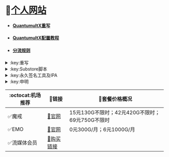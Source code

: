 # 🔔[个人网站](https://whatshub.top)

* #### [QuantumultX重写](https://whatshub.top/quantumultx)
* #### [QuantumultX配置教程](https://whatshub.top/qxmanual)
* #### [分流规则](https://whatshub.top/rule)
</details>

<details>
   <summary>:key:重写</summary>    


|:octocat:重写|:link:链接|
|--|--|
|:white_check_mark:重写合集|[:link:链接地址](https://whatshub.top/rewrite/4in1.conf)|
|:white_check_mark:去广告|[:link:链接地址](https://whatshub.top/rewrite/startingad.conf)|
|:white_check_mark:去广告mix|[:link:链接地址](https://whatshub.top/rewrite/adultra.conf)|
|:white_check_mark:去广告mix+|[:link:链接地址](https://whatshub.top/rewrite/adultraplus.conf)|
|:white_check_mark:百度云加速|[:link:链接地址](https://whatshub.top/rewrite/BaiduCloud.conf)|
|:white_check_mark:扫描全能王|[:link:链接地址](https://whatshub.top/rewrite/CamScanner.conf)|
|:white_check_mark:Emby|[:link:链接地址](https://whatshub.top/rewrite/Emby.conf)|
|:white_check_mark:酷我会员|[:link:链接地址](https://whatshub.top/rewrite/KuwoVip.conf)|
|:white_check_mark:酷我数字专辑解锁|[:link:链接地址](https://whatshub.top/rewrite/kuwo-unlock.conf)|
|:white_check_mark:历史价格|[:link:链接地址](https://whatshub.top/rewrite/Price.conf)|
|:white_check_mark:WPS会员解锁|[:link:链接地址](https://whatshub.top/rewrite/WPS.conf)|
|:white_check_mark:Nicegram会员解锁|[:link:链接地址](https://whatshub.top/rewrite/nicegram.conf)|
|:white_check_mark:财新文章解锁|[:link:链接地址](https://whatshub.top/rewrite/caixin.conf)|
|:white_check_mark:spotify会员解锁|[:link:链接地址](https://whatshub.top/rewrite/SpotifyPremium.conf)|
|:white_check_mark:SoundCloud Go+|[:link:链接地址](https://whatshub.top/rewrite/soundcloud.conf)|
|:white_check_mark:代理链路检测|[:link:链接地址](https://whatshub.top/rewrite/NodeLinkCheck.conf)|
|:white_check_mark:波点音乐|[:link:链接地址](https://whatshub.top/rewrite/Bodian.conf)|
|:white_check_mark:禁用iOS更新|[:link:链接地址](https://whatshub.top/rewrite/DisableUpdate.conf)|
|:white_check_mark:奈飞评分|[:link:链接地址](https://whatshub.top/rewrite/Ratings.conf)|
|:white_check_mark:番茄小说|[:link:链接地址](https://whatshub.top/rewrite/fanqienovel.conf)|
|:white_check_mark:流利说解锁|[:link:链接地址](https://whatshub.top/rewrite/lls.conf)|
|:white_check_mark:JibJab|[:link:链接地址](https://whatshub.top/rewrite/jibjab.conf)|
|:white_check_mark:Mix Camera|[:link:链接地址](https://whatshub.top/rewrite/mix.conf)|
|:white_check_mark:Picsart|[:link:链接地址](https://whatshub.top/rewrite/picsart.conf)|
|:white_check_mark:Polarr|[:link:链接地址](https://whatshub.top/rewrite/polarr.conf)|
|:white_check_mark:皮皮虾|[:link:链接地址](https://whatshub.top/rewrite/ppx.conf)|
|:white_check_mark:VSCO|[:link:链接地址](https://whatshub.top/rewrite/vsco.conf)|
|:white_check_mark:小影|[:link:链接地址](https://whatshub.top/rewrite/xiaoying.conf)|
|:white_check_mark:香蕉视频|[:link:链接地址](https://whatshub.top/rewrite/xjsp.conf)|
|:white_check_mark:ColorWidgets小组件|[:link:链接地址](https://whatshub.top/rewrite/colorwidgets.conf)|
|:white_check_mark:Alarmy闹钟解锁|[:link:链接地址](https://whatshub.top/rewrite/alarmy.conf)|
|:white_check_mark:彩云天气提醒|[:link:链接地址](https://whatshub.top/rewrite/caiyun.conf)|
|:white_check_mark:Aloha浏览器|[:link:链接地址](https://whatshub.top/rewrite/aloha.conf)|
|:white_check_mark:BedtimeFan助眠风扇|[:link:链接地址](https://whatshub.top/rewrite/BedtimeFan.conf)|
|:white_check_mark:Bazaart解锁|[:link:链接地址](https://whatshub.top/rewrite/bazaart.conf)|
|:white_check_mark:DailyYoga解锁|[:link:链接地址](https://whatshub.top/rewrite/daily-yoga.conf)|
|:white_check_mark:Darkroom解锁|[:link:链接地址](https://whatshub.top/rewrite/darkroom.conf)|
|:white_check_mark:Fabulous解锁|[:link:链接地址](https://whatshub.top/rewrite/fabulous.conf)|
|:white_check_mark:Invideo解锁|[:link:链接地址](https://whatshub.top/rewrite/invideo.conf)|
|:white_check_mark:忆飞Gif解锁|[:link:链接地址](https://whatshub.top/rewrite/giftr.conf)|
|:white_check_mark:句读解锁|[:link:链接地址](https://whatshub.top/rewrite/judou.conf)|
|:white_check_mark:Kika会员解锁|[:link:链接地址](https://whatshub.top/rewrite/kika.conf)|
|:white_check_mark:Mojo会员解锁|[:link:链接地址](https://whatshub.top/rewrite/mojo.conf)|
|:white_check_mark:Musixmatch解锁|[:link:链接地址](https://whatshub.top/rewrite/musixmatch.conf)|
|:white_check_mark:MyFitnessPal解锁|[:link:链接地址](https://whatshub.top/rewrite/myfitnesspal.conf)|
|:white_check_mark:Now冥想解锁|[:link:链接地址](https://whatshub.top/rewrite/now.conf)|
|:white_check_mark:奶由壁纸解锁|[:link:链接地址](https://whatshub.top/rewrite/nybz.conf)|
|:white_check_mark:Piccollage解锁|[:link:链接地址](https://whatshub.top/rewrite/piccollage.conf)|
|:white_check_mark:Pixelcut解锁|[:link:链接地址](https://whatshub.top/rewrite/pixelcut.conf)|
|:white_check_mark:时光手账解锁|[:link:链接地址](https://whatshub.top/rewrite/sgsz.conf)|
|:white_check_mark:ShadowLink解锁会员节点|[:link:链接地址](https://whatshub.top/rewrite/shadowlinkvpn.conf)|
|:white_check_mark:Smallpdf解锁|[:link:链接地址](https://whatshub.top/rewrite/smallpdf.conf)|
|:white_check_mark:Tangerine解锁|[:link:链接地址](https://whatshub.top/rewrite/tangerine.conf)|
|:white_check_mark:Ten Percent解锁|[:link:链接地址](https://whatshub.top/rewrite/tenpercent.conf)|
|:white_check_mark:迅雷会员解锁|[:link:链接地址](https://whatshub.top/rewrite/thunder.conf)|
|:white_check_mark:Workout For Women解锁|[:link:链接地址](https://whatshub.top/rewrite/wfw.conf)|
|:white_check_mark:Widgetsmith解锁|[:link:链接地址](https://whatshub.top/rewrite/widgetsmith.conf)|
|:white_check_mark:万能变声器解锁|[:link:链接地址](https://whatshub.top/rewrite/wnbsq.conf)|
|:white_check_mark:指尖时光解锁会员|[:link:链接地址](https://whatshub.top/rewrite/zjsg.conf)|
|:white_check_mark:傲软抠图会员|[:link:链接地址](https://whatshub.top/rewrite/apowersoft.conf)|
|:white_check_mark:Appraven Pro|[:link:链接地址](https://whatshub.top/rewrite/appraven.conf)|
|:white_check_mark:布丁锁屏|[:link:链接地址](https://whatshub.top/rewrite/bdsp.conf)|
|:white_check_mark:Bilibili 1080P|[:link:链接地址](https://whatshub.top/rewrite/bili.conf)|
|:white_check_mark:BOOM会员解锁|[:link:链接地址](https://whatshub.top/rewrite/boom.conf)|
|:white_check_mark:克拉壁纸|[:link:链接地址](https://whatshub.top/rewrite/clarity.conf)|
|:white_check_mark:彩云天气SVIP|[:link:链接地址](https://whatshub.top/rewrite/colorweather.conf)|
|:white_check_mark:Ellabook VIP|[:link:链接地址](https://whatshub.top/rewrite/ellabook.conf)|
|:white_check_mark:Fimo Pro|[:link:链接地址](https://whatshub.top/rewrite/fimo.conf)|
|:white_check_mark:i Love PDF解锁|[:link:链接地址](https://whatshub.top/rewrite/ilovepdf.conf)|
|:white_check_mark:美图秀秀VIP|[:link:链接地址](https://whatshub.top/rewrite/meituxx.conf)|
|:white_check_mark:起伏会员解锁|[:link:链接地址](https://whatshub.top/rewrite/qifu.conf)|
|:white_check_mark:Symbolab Pro|[:link:链接地址](https://whatshub.top/rewrite/symbolab.conf)|
|:white_check_mark:Pixiv Show|[:link:链接地址](https://raw.githubusercontent.com/I-am-R-E/Functional-Store-Hub/Master/PixivShow/Loon.conf)|
|:white_check_mark:B612咔叽|[:link:链接地址](https://whatshub.top/rewrite/b612.conf)|
|:white_check_mark:儿歌点点会员|[:link:链接地址](https://whatshub.top/rewrite/egdd.conf)|
|:white_check_mark:hyperweb会员解锁|[:link:链接地址](https://whatshub.top/rewrite/hyperweb.conf)|
|:white_check_mark:Molycam会员|[:link:链接地址](https://whatshub.top/rewrite/molycam.conf)|
|:white_check_mark:Photomath会员|[:link:链接地址](https://whatshub.top/rewrite/photomath.conf)|
|:white_check_mark:西窗烛解锁|[:link:链接地址](https://whatshub.top/rewrite/xcz.conf)|
|:white_check_mark:Accuweather解锁|[:link:链接地址](https://whatshub.top/rewrite/accu.conf)|
|:white_check_mark:Meistertask解锁|[:link:链接地址](https://whatshub.top/rewrite/meistertask.conf)|
|:white_check_mark:一言解锁|[:link:链接地址](https://whatshub.top/rewrite/yiyan.conf)|
|:white_check_mark:Fantastical解锁|[:link:链接地址](https://whatshub.top/rewrite/fantastical.conf)|
|:white_check_mark:云听解锁|[:link:链接地址](https://whatshub.top/rewrite/yunting.conf)|
|:white_check_mark:豌豆清单解锁|[:link:链接地址](https://whatshub.top/rewrite/wdqd.conf)|
|:white_check_mark:EMMO解锁|[:link:链接地址](https://whatshub.top/rewrite/emmo.conf)|
|:white_check_mark:小习惯解锁|[:link:链接地址](https://whatshub.top/rewrite/xxg.conf)|
|:white_check_mark:读书笔记解锁|[:link:链接地址](https://whatshub.top/rewrite/dsbj.conf)|
|:white_check_mark:斑马海报解锁|[:link:链接地址](https://whatshub.top/rewrite/zebra.conf)|
|:white_check_mark:My Plate解锁|[:link:链接地址](https://whatshub.top/rewrite/myplate.conf)|
|❌I AM解锁|[:link:链接地址](https://whatshub.top/rewrite/iam.conf)|
|:white_check_mark:iMuseum解锁|[:link:链接地址](https://whatshub.top/rewrite/imuseum.conf)|
|:white_check_mark:Audiomack解锁|[:link:链接地址](https://whatshub.top/rewrite/audiomack.conf)|
|:white_check_mark:Grammarly解锁|[:link:链接地址](https://whatshub.top/rewrite/grammarly.conf)|
|:white_check_mark:TOKCAM解锁|[:link:链接地址](https://whatshub.top/rewrite/tokcam.conf)|
|:white_check_mark:图图记账解锁|[:link:链接地址](https://whatshub.top/rewrite/tutu.conf)|
|:white_check_mark:WallCraft解锁|[:link:链接地址](https://whatshub.top/rewrite/wallcraft.conf)|
|:white_check_mark:新语听书解锁|[:link:链接地址](https://whatshub.top/rewrite/xyts.conf)|
|:white_check_mark:一甜相机解锁|[:link:链接地址](https://whatshub.top/rewrite/yitian.conf)|
|:white_check_mark:Grow解锁|[:link:链接地址](https://whatshub.top/rewrite/grow.conf)|
|:white_check_mark:Xmind思维导图|[:link:链接地址](https://whatshub.top/rewrite/xmind.conf)|
|:white_check_mark:微信公众号去广告|[:link:链接地址](https://whatshub.top/rewrite/wechatad.conf)|
|:white_check_mark:微博去广告|[:link:链接地址](https://whatshub.top/rewrite/weiboad.conf)|
|:white_check_mark:哔哩哔哩去广告|[:link:链接地址](https://whatshub.top/rewrite/biliad.conf)|
|:white_check_mark:喜马拉雅去广告|[:link:链接地址](https://whatshub.top/rewrite/xmlyad.conf)|
|:white_check_mark:网易蜗牛阅读|[:link:链接地址](https://whatshub.top/rewrite/wnds.conf)|
|:white_check_mark:马卡龙玩图|[:link:链接地址](https://whatshub.top/rewrite/mklwt.conf)|
|:white_check_mark:第一弹解锁|[:link:链接地址](https://whatshub.top/rewrite/dyd.conf)|
|:white_check_mark:海豚记账本|[:link:链接地址](https://whatshub.top/rewrite/htjzb.conf)|
|:white_check_mark:PEAK解锁|[:link:链接地址](https://whatshub.top/rewrite/peak.conf)|
|:white_check_mark:Pillow解锁|[:link:链接地址](https://whatshub.top/rewrite/pillow.conf)|
|:white_check_mark:PocketLists解锁|[:link:链接地址](https://whatshub.top/rewrite/pocketlists.conf)|
|:white_check_mark:知音漫客解锁|[:link:链接地址](https://whatshub.top/rewrite/zymk.conf)|
|:white_check_mark:有道云笔记解锁|[:link:链接地址](https://whatshub.top/rewrite/ydybj.conf)|
|:white_check_mark:Vista看天下解锁|[:link:链接地址](https://whatshub.top/rewrite/vista.conf)|
|:white_check_mark:PhotosShop Express会员解锁|[:link:链接地址](https://whatshub.top/rewrite/photoshop.conf)|
|:white_check_mark:人人视频去广告|[:link:链接地址](https://whatshub.top/rewrite/rrsp.conf)|
|:white_check_mark:七猫小说解锁|[:link:链接地址](https://whatshub.top/rewrite/qmxs.conf)|
|:white_check_mark:漫画台小程序解锁|[:link:链接地址](https://whatshub.top/rewrite/mht.conf)|
|:white_check_mark:Notability解锁|[:link:链接地址](https://whatshub.top/rewrite/notability.conf)|
|:white_check_mark:爱美剧解锁|[:link:链接地址](https://whatshub.top/rewrite/amj.conf)|
|:white_check_mark:白描黄金会员|[:link:链接地址](https://whatshub.top/rewrite/baimiao.conf)|
|:white_check_mark:OldRoll相机解锁|[:link:链接地址](https://whatshub.top/rewrite/oldroll.conf)|
|:white_check_mark:少年得到解锁会员|[:link:链接地址](https://whatshub.top/rewrite/sndd.conf)|
|:white_check_mark:大蓝鲸|[:link:链接地址](https://whatshub.top/rewrite/dalanjing.conf)|
|:white_check_mark:螺畤大语文解锁会员|[:link:链接地址](https://whatshub.top/rewrite/lsdyw.conf)|
|:white_check_mark:语文趣配音解锁会员|[:link:链接地址](https://whatshub.top/rewrite/ywqpy.conf)|
|:white_check_mark:配音秀解锁会员|[:link:链接地址](https://whatshub.top/rewrite/pyx.conf)|
|:white_check_mark:纸条年度会员解锁|[:link:链接地址](https://whatshub.top/rewrite/zhitiao.conf)|
|:white_check_mark:石墨文档解锁|[:link:链接地址](https://whatshub.top/rewrite/smwd.conf)|
|:white_check_mark:美篇解锁vip|[:link:链接地址](https://whatshub.top/rewrite/meipian.conf)|
|:white_check_mark:Adobe LightRoom解锁|[:link:链接地址](https://whatshub.top/rewrite/lightroom.conf)|
|:white_check_mark:Calm解锁|[:link:链接地址](https://whatshub.top/rewrite/calm.conf)|
|:white_check_mark:NFC门禁卡公交卡|[:link:链接地址](https://whatshub.top/rewrite/nfc.conf)|
|:white_check_mark:搜图神器|[:link:链接地址](https://whatshub.top/rewrite/stsq.conf)|
|:white_check_mark:https抓包|[:link:链接地址](https://whatshub.top/rewrite/https.conf)|
|:white_check_mark:SSA丝社|[:link:链接地址](https://whatshub.top/rewrite/ssa.conf)|
|:white_check_mark:小小优趣|[:link:链接地址](https://whatshub.top/rewrite/xxyq.conf)|
|:white_check_mark:幻影相册|[:link:链接地址](https://whatshub.top/rewrite/hyxc.conf)|
|:white_check_mark:精塾国学|[:link:链接地址](https://whatshub.top/rewrite/jsgx.conf)|
|:white_check_mark:PrettyUp|[:link:链接地址](https://whatshub.top/rewrite/prettyup.conf)|
|:white_check_mark:Cubox|[:link:链接地址](https://whatshub.top/rewrite/cubox.conf)|
|:white_check_mark:pandora订阅管理|[:link:链接地址](https://whatshub.top/rewrite/pandora.conf)|
|:white_check_mark:微信阅读积分兑换|[:link:链接地址](https://whatshub.top/rewrite/wechatread.conf)|请查阅脚本内教程
|:white_check_mark:来音智能陪练|[:link:链接地址](https://whatshub.top/rewrite/ly.conf)|
|:white_check_mark:熊掌记|[:link:链接地址](https://whatshub.top/rewrite/xzj.conf)|
|❌Notboring解锁|[:link:链接地址](https://whatshub.top/rewrite/notboring.conf)|
|:white_check_mark:如期|[:link:链接地址](https://whatshub.top/rewrite/rq.conf)|
|:white_check_mark:CEO周课|[:link:链接地址](https://whatshub.top/rewrite/ceo.conf)|
|:white_check_mark:Fileball|[:link:链接地址](https://whatshub.top/rewrite/fileball.conf)|
|:white_check_mark:1blocker|[:link:链接地址](https://whatshub.top/rewrite/1blocker.conf)|
|:white_check_mark:AI换脸秀|[:link:链接地址](https://whatshub.top/rewrite/ai.conf)|
|:white_check_mark:proknockout|[:link:链接地址](https://whatshub.top/rewrite/proknockout.conf)|
|:white_check_mark:青柠海报|[:link:链接地址](https://whatshub.top/rewrite/qnhb.conf)|
|:white_check_mark:Faintv|[:link:链接地址](https://whatshub.top/rewrite/faintv.conf)|
|:white_check_mark:微信听书|[:link:链接地址](https://whatshub.top/rewrite/wxts.conf)|
|:white_check_mark:人民日报去广告|[:link:链接地址](https://whatshub.top/rewrite/rmrb.conf)|
|:white_check_mark:爱企查|[:link:链接地址](https://whatshub.top/rewrite/aqc.conf)|
|:white_check_mark:微信读书免费卡解锁|[:link:链接地址](https://whatshub.top/rewrite/wxds.conf)|
|:white_check_mark:chic|[:link:链接地址](https://whatshub.top/rewrite/chic.conf)|
|:white_check_mark:有道词典|[:link:链接地址](https://whatshub.top/rewrite/ydcd.conf)|
|:white_check_mark:一路听天下|[:link:链接地址](https://whatshub.top/rewrite/ylttx.conf)|
|:white_check_mark:网速测试大师|[:link:链接地址](https://whatshub.top/rewrite/wscsds.conf)|
|:white_check_mark:网速管家|[:link:链接地址](https://whatshub.top/rewrite/wsgj.conf)|
|:white_check_mark:EFEKT美易|[:link:链接地址](https://whatshub.top/rewrite/efekt.conf)|
|:white_check_mark:WPS稻壳会员|[:link:链接地址](https://whatshub.top/rewrite/doc.conf)|
|:white_check_mark:米克锁屏|[:link:链接地址](https://whatshub.top/rewrite/mksp.conf)|
|:white_check_mark:阿布睡前故事|[:link:链接地址](https://whatshub.top/rewrite/absqgs.conf)|
|:white_check_mark:collart|[:link:链接地址](https://whatshub.top/rewrite/collart.conf)|
|:white_check_mark:博商小麦|[:link:链接地址](https://whatshub.top/rewrite/bsxm.conf)|
|:white_check_mark:MEMRISE|[:link:链接地址](https://whatshub.top/rewrite/memrise.conf)|
|:white_check_mark:堆糖|[:link:链接地址](https://whatshub.top/rewrite/duitang.conf)|
|:white_check_mark:Flomo|[:link:链接地址](https://whatshub.top/rewrite/flomo.conf)|
|:white_check_mark:APTV|[:link:链接地址](https://whatshub.top/rewrite/aptv.conf)|
|:white_check_mark:香哈菜谱大全|[:link:链接地址](https://whatshub.top/rewrite/cp.conf)|
|:white_check_mark:长相思|[:link:链接地址](https://whatshub.top/rewrite/cxs.conf)|
|:white_check_mark:电子请柬制作|[:link:链接地址](https://whatshub.top/rewrite/dzqj.conf)|
|:white_check_mark:黄油相机|[:link:链接地址](https://whatshub.top/rewrite/hyxj.conf)|
|:white_check_mark:Lingokids|[:link:链接地址](https://whatshub.top/rewrite/lingokids.conf)|
|:white_check_mark:百度文库阅读解锁|[:link:链接地址](https://whatshub.top/rewrite/bdwk.conf)|
|:white_check_mark:Craft|[:link:链接地址](https://whatshub.top/rewrite/craft.conf)|
|:white_check_mark:Panda小组件|[:link:链接地址](https://whatshub.top/rewrite/panda.conf)|
|:white_check_mark:Keep|[:link:链接地址](https://whatshub.top/rewrite/keep.conf)|
|:white_check_mark:Documents|[:link:链接地址](https://whatshub.top/rewrite/documents.conf)|
|:white_check_mark:Planny|[:link:链接地址](https://whatshub.top/rewrite/plany.conf)|
|:white_check_mark:Ego Reader|[:link:链接地址](https://whatshub.top/rewrite/ego.conf)|
|:white_check_mark:极速扫描仪|[:link:链接地址](https://whatshub.top/rewrite/jssmy.conf)|
|:white_check_mark:指尖笔记|[:link:链接地址](https://whatshub.top/rewrite/zjbj.conf)|
|:white_check_mark:钱迹|[:link:链接地址](https://whatshub.top/rewrite/qj.conf)|
|:white_check_mark:Agenda|[:link:链接地址](https://whatshub.top/rewrite/agenda.conf)|
|:white_check_mark:多重搜索|[:link:链接地址](https://whatshub.top/rewrite/multisearch.conf)|
|:white_check_mark:即刻运动|[:link:链接地址](https://whatshub.top/rewrite/jkyd.conf)|
|:white_check_mark:Day One|[:link:链接地址](https://whatshub.top/rewrite/dayone.conf)|
|:white_check_mark:Usage|[:link:链接地址](https://whatshub.top/rewrite/usage.conf)|
|:white_check_mark:谜底时钟|[:link:链接地址](https://whatshub.top/rewrite/mdsz.conf)|
|:white_check_mark:MoneyThings|[:link:链接地址](https://whatshub.top/rewrite/moneythings.conf)|
|:white_check_mark:手机扫描仪|[:link:链接地址](https://whatshub.top/rewrite/sjsmy.conf)|
|:white_check_mark:Sorted|[:link:链接地址](https://whatshub.top/rewrite/sorted.conf)|
|:white_check_mark:尽简衣橱|[:link:链接地址](https://whatshub.top/rewrite/jjyc.conf)|
|:white_check_mark:看理想|[:link:链接地址](https://whatshub.top/rewrite/klx.conf)|
|:white_check_mark:目标地图|[:link:链接地址](https://whatshub.top/rewrite/mbdt.conf)|
|:white_check_mark:拼图酱|[:link:链接地址](https://whatshub.top/rewrite/ptj.conf)|
|:white_check_mark:向日葵阅读|[:link:链接地址](https://whatshub.top/rewrite/xrk.conf)|
|:white_check_mark:卡片日记|[:link:链接地址](https://whatshub.top/rewrite/kprj.conf)|
|:white_check_mark:莉景天气|[:link:链接地址](https://whatshub.top/rewrite/ljtq.conf)|
|:white_check_mark:Motivation|[:link:链接地址](https://whatshub.top/rewrite/motivation.conf)|
|:white_check_mark:PDF Viewer|[:link:链接地址](https://whatshub.top/rewrite/pdfviewer.conf)|
|:white_check_mark:Percento|[:link:链接地址](https://whatshub.top/rewrite/percento.conf)|
|:white_check_mark:Pixelance|[:link:链接地址](https://whatshub.top/rewrite/pixelance.conf)|
|:white_check_mark:Retake|[:link:链接地址](https://whatshub.top/rewrite/retake.conf)|
|:white_check_mark:色采|[:link:链接地址](https://whatshub.top/rewrite/sc.conf)|
|:white_check_mark:闪萌表情|[:link:链接地址](https://whatshub.top/rewrite/smbq.conf)|
|:white_check_mark:音频剪辑|[:link:链接地址](https://whatshub.top/rewrite/ypjj.conf)|
|:white_check_mark:Varlens|[:link:链接地址](https://whatshub.top/rewrite/varlens.conf)|
|:white_check_mark:一木记账|[:link:链接地址](https://whatshub.top/rewrite/ymjz.conf)|
|:white_check_mark:Drafts|[:link:链接地址](https://whatshub.top/rewrite/drafts.conf)|
|:white_check_mark:叮叮水印相机|[:link:链接地址](https://whatshub.top/rewrite/ddsyxj.conf)|
|:white_check_mark:Emote|[:link:链接地址](https://whatshub.top/rewrite/emote.conf)|
|:white_check_mark:灵敢足迹|[:link:链接地址](https://whatshub.top/rewrite/lgzj.conf)|
|:white_check_mark:7分钟HIIT运动|[:link:链接地址](https://whatshub.top/rewrite/seven.conf)|
|:white_check_mark:私密相册管家|[:link:链接地址](https://whatshub.top/rewrite/smxcgj.conf)|
|:white_check_mark:FitnessView|[:link:链接地址](https://whatshub.top/rewrite/fnv.conf)|
|:white_check_mark:TODO清单|[:link:链接地址](https://whatshub.top/rewrite/todo.conf)|
|:white_check_mark:淘票票评分|[:link:链接地址](https://whatshub.top/rewrite/tpp.conf)|
|:white_check_mark:天天豆|[:link:链接地址](https://whatshub.top/rewrite/ttd.conf)|
|:white_check_mark:咖映|[:link:链接地址](https://whatshub.top/rewrite/ky.conf)|
|:white_check_mark:VCUS|[:link:链接地址](https://whatshub.top/rewrite/vcus.conf)|
|:white_check_mark:傲软PDF编辑|[:link:链接地址](https://whatshub.top/rewrite/arpdfbj.conf)|
|:white_check_mark:傲软投屏|[:link:链接地址](https://whatshub.top/rewrite/artp.conf)|
|:white_check_mark:幻休|[:link:链接地址](https://whatshub.top/rewrite/hx.conf)|
|:white_check_mark:绘影字幕|[:link:链接地址](https://whatshub.top/rewrite/hyzm.conf)|
|:white_check_mark:汇中考|[:link:链接地址](https://whatshub.top/rewrite/hzk.conf)|
|:white_check_mark:iScreen|[:link:链接地址](https://whatshub.top/rewrite/iscreen.conf)|
|:white_check_mark:小组件盒子|[:link:链接地址](https://whatshub.top/rewrite/xzjhz.conf)|
|:white_check_mark:佐糖|[:link:链接地址](https://whatshub.top/rewrite/zt.conf)|
|:white_check_mark:飞鱼计划|[:link:链接地址](https://whatshub.top/rewrite/fyjh.conf)|
|:white_check_mark:过期啦|[:link:链接地址](https://whatshub.top/rewrite/gql.conf)|
|:white_check_mark:乃糖小组件|[:link:链接地址](https://whatshub.top/rewrite/nt.conf)|
|:white_check_mark:一书一课|[:link:链接地址](https://whatshub.top/rewrite/ysyk.conf)|
|:white_check_mark:充电助手|[:link:链接地址](https://whatshub.top/rewrite/cdzs.conf)|
|:white_check_mark:电视家|[:link:链接地址](https://whatshub.top/rewrite/dsj.conf)|
|:white_check_mark:Endel|[:link:链接地址](https://whatshub.top/rewrite/endel.conf)| 
|:white_check_mark:格至日记|[:link:链接地址](https://whatshub.top/rewrite/gzrj.conf)|  
|:white_check_mark:高德地图去广告|[:link:链接地址](https://whatshub.top/rewrite/gddt.conf)|  
|:white_check_mark:好事发生|[:link:链接地址](https://whatshub.top/rewrite/hsfs.conf)|  
|:white_check_mark:简讯|[:link:链接地址](https://whatshub.top/rewrite/jianxun.conf)|
|:white_check_mark:可拍|[:link:链接地址](https://whatshub.top/rewrite/kepai.conf)|
|:white_check_mark:Lifeviewer|[:link:链接地址](https://whatshub.top/rewrite/lifeviewer.conf)|
|:white_check_mark:Relens|[:link:链接地址](https://whatshub.top/rewrite/relens.conf)|
|:white_check_mark:Vivacut|[:link:链接地址](https://whatshub.top/rewrite/vivacut.conf)|
|:white_check_mark:Watchout|[:link:链接地址](https://whatshub.top/rewrite/watchout.conf)|
|:white_check_mark:无痕去水印|[:link:链接地址](https://whatshub.top/rewrite/whqsy.conf)|
|:white_check_mark:一键换脸|[:link:链接地址](https://whatshub.top/rewrite/yjhl.conf)|
|:white_check_mark:节点信息查询|[:link:链接地址](https://whatshub.top/rewrite/ip-api.js)|
|:white_check_mark:流媒体解锁查询|[:link:链接地址](https://whatshub.top/rewrite/media-check.js)|
|:white_check_mark:Styleart|[:link:链接地址](https://whatshub.top/rewrite/styleart.conf)|
|:white_check_mark:7动|[:link:链接地址](https://whatshub.top/rewrite/7dong.conf)|
|:white_check_mark:海报工厂|[:link:链接地址](https://whatshub.top/rewrite/hbgc.conf)|  
|:white_check_mark:我的番茄|[:link:链接地址](https://whatshub.top/rewrite/wdfq.conf)|  
|:white_check_mark:FoMz|[:link:链接地址](https://whatshub.top/rewrite/fomz.conf)|  
|:white_check_mark:日杂相机|[:link:链接地址](https://whatshub.top/rewrite/rzxj.conf)|
|:white_check_mark:古诗词大全|[:link:链接地址](https://whatshub.top/rewrite/gscdq.conf)|
|:white_check_mark:Mondly|[:link:链接地址](https://whatshub.top/rewrite/mondly.conf)|
|:white_check_mark:猫头鹰文件|[:link:链接地址](https://whatshub.top/rewrite/mtywj.conf)|
|:white_check_mark:YouTube去广告|[:link:链接地址](https://whatshub.top/rewrite/youtube.conf)|
|:white_check_mark:汉堡儿童故事|[:link:链接地址](https://whatshub.top/rewrite/hbetgs.conf)|
|:white_check_mark:iconKiller|[:link:链接地址](https://whatshub.top/rewrite/iconkiller.conf)|
|:white_check_mark:一寸证件照|[:link:链接地址](https://whatshub.top/rewrite/yczjz.conf)|
|:white_check_mark:中华诗词库|[:link:链接地址](https://whatshub.top/rewrite/zhsck.conf)|
|:white_check_mark:字体册|[:link:链接地址](https://whatshub.top/rewrite/ztc.conf)|
|:white_check_mark:配音|[:link:链接地址](https://whatshub.top/rewrite/peiyin.conf)|
|:white_check_mark:AdGuard|[:link:链接地址](https://whatshub.top/rewrite/adguard.conf)|
|:white_check_mark:阿里云盘签到|[:link:链接地址](https://whatshub.top/rewrite/aliyun.conf)|
|:white_check_mark:油价定时提醒|[:link:链接地址](https://raw.githubusercontent.com/deezertidal/shadowrocket-rules/main/js/oil.js)|
|:white_check_mark:生活指数定时提醒|[:link:链接地址](https://raw.githubusercontent.com/deezertidal/shadowrocket-rules/main/js/lifeindex.js)|





****
* 解锁类插件一般需要登录账号恢复购买，如不生效，请卸载重装。
* 除集合类外，脚本插件均署名原作者，如有署名错误，请联系邮箱更正。
* 如需修改或分享，请保留作者信息。
</details>




<details>
  <summary>:key:Substore脚本</summary>  
  
|:octocat:Sub-Store脚本|:link:链接|:pushpin:操作说明|
|--|--|--|
|:white_check_mark:脚本操作：重命名|[:link:链接地址](https://raw.githubusercontent.com/qwerzl/rename.js/main/rename.js#input=zh&output=zh&airport=你需要的机场名)|SubStore-订阅编辑-添加操作-脚本操作-粘贴链接（自行修改自己的机场名）
|:white_check_mark:脚本过滤：筛选80 443端口|[:link:链接地址](https://raw.githubusercontent.com/deezertidal/private/main/port-filter.js)|SubStore-订阅编辑-添加操作-脚本过滤-粘贴链接
|:white_check_mark:脚本过滤：筛选80,443，vmess,ws节点(免流节点)|[:link:链接地址](https://raw.githubusercontent.com/deezertidal/private/main/nodes-filter.js)|SubStore-订阅编辑-添加操作-脚本过滤-粘贴链接
|:white_check_mark:脚本操作：修改host混淆|[:link:链接地址](https://raw.githubusercontent.com/deezertidal/private/main/vmess-host.js)|SubStore-订阅编辑-添加操作-脚本操作-粘贴链接（自行修改参数）
</details>


<details>

  <summary>:key:永久签名工具及IPA</summary>  
  
|:octocat:签名工具|:link:链接|:pushpin:操作说明|
|--|--|--|
|:white_check_mark:TrollStore 永久签名|[:link:教程](https://github.com/deezertidal/shadowrocket-rules/blob/main/TrollStore.MD)|支持iOS14.0-15.4.1
|:white_check_mark:Youtube.ipa|[:link:链接地址](https://github.com/qnblackcat/uYouPlus/releases/download/v18.08.1-2.3.1/uYouPlus_18.08.1_2.3.1.ipa)|去广告 后台播放音乐 画中画
|:white_check_mark:微信双开.ipa|[:link:链接地址](https://github.com/zwf234/WeChat/releases)|双开
|:white_check_mark:Appstore++|[:link:链接地址](https://ipa.store/2886.html)|降级工具
|:white_check_mark:Tiktok.ipa|[:link:链接地址](https://drive.google.com/file/d/1XMbpcMiv2yYEw6ApYG8sCL9oGNbPpcJ5/view?usp=drivesdk)|内置换区功能
|:white_check_mark:No homebar|[:link:链接地址](https://appdb.to/app/cydia/1900001061)|隐藏屏幕底部横条
|:white_check_mark:Trollspeed.ipa|[:link:链接地址](https://drive.google.com/file/d/17HIcHpiclJnFi_pAVpc71rTsDAL3JKCn/view)|显示网速
|:white_check_mark:其他.ipa|[:link:链接地址](https://appdb.to/search/?type=cydia)，[:link:链接地址](https://ipa.store)|



</details>


 <details>
  <summary>:key:申明</summary>

## :warning:免责声明：

* 本项目涉及的任何解锁和解密分析脚本仅用于资源共享和学习研究，不能保证其合法性，准确性，完整性和有效性，请根据情况自行判断.

* 间接使用脚本的任何用户，包括但不限于建立VPS或在某些行为违反国家/地区法律或相关法规的情况下进行传播, 本项目对于由此引起的任何隐私泄漏或其他后果概不负责.

* 请勿将Script项目的任何内容用于商业或非法目的，否则后果自负.

* 如果任何单位或个人认为该项目的脚本可能涉嫌侵犯其权利，则应及时通知并提供身份证明，所有权证明，我们将在收到认证文件后删除相关脚本.

* 对任何脚本问题概不负责，包括但不限于由任何脚本错误导致的任何损失或损害.

* 您必须在下载后的24小时内从计算机或手机中完全删除以上内容.

* 任何以任何方式查看此项目的人或直接或间接使用该Script项目的任何脚本的使用者都应仔细阅读此声明。保留随时更改或补充此免责声明的权利。一旦使用并复制了任何相关脚本或Script项目的规则，则视为您已接受此免责声明.

### 特别感谢（排名不分先后,如有遗漏请提醒补充）：

* [@ddgksf2013](https://github.com/ddgksf2013)

* [@Marol62926](https://github.com/Marol62926)

* [@Tartarus2014](https://github.com/Tartarus2014)

* [@I-am-R-E](https://github.com/I-am-R-E)

* [@yqc007](https://github.com/yqc007)

* [@nzw9314](https://github.com/nzw9314)

* [@Qure](https://github.com/Koolson/Qure)

* [@Orz](https://github.com/Orz-3/mini)

* [@NobyDa](https://github.com/NobyDa)

* [@lhie1](https://github.com/lhie1)

* [@ConnersHua](https://github.com/ConnersHua)

* [@chavyleung](https://github.com/chavyleung)

* [@yichahucha](https://github.com/yichahucha)

* [@langkhach270389](https://github.com/langkhach270389)

* [@Choler](https://github.com/Choler)

* [@onewayticket255](https://github.com/onewayticket255)

* [@NavePnow](https://github.com/NavePnow)

* [@Meeta](https://github.com/MeetaGit)

* [@Neurogram-R](https://github.com/Neurogram-R)

* [@sazs34](https://github.com/sazs34)

* [@uniqueque](https://github.com/uniqueque)

* [@eHpo](https://github.com/eHpo1/Rules)

* [@Sunert](https://github.com/Sunert/Scripts)

* [@songyangzz](https://github.com/songyangzz/QuantumultX.git)

* [@zZPiglet](https://github.com/zZPiglet/Task.git)

* [@Peng-YM](https://github.com/Peng-YM/QuanX)

* [@evilbutcher](https://github.com/evilbutcher/Quantumult_X/tree/master)

* [@lxk0301](https://gitee.com/lxk0301/jd_scripts/tree/master/)

* [@toulanboy](https://github.com/toulanboy/scripts)

* [@lowking](https://github.com/lowking/Scripts)
 </details>

|:octocat:机场推荐|:link:链接| :pushpin:套餐价格概况
|--|--|--|
|:white_check_mark:魔戒|[:link:官网](https://mojie.me/#/register?code=tq2kydAz)|15元130G不限时；42元420G不限时；69元750G不限时
|:white_check_mark:EMO|[:link:官网](https://yyds.emovpn.top/#/register?code=7KLxhYOS)|0元300G/月；6元1000G/月
|:white_check_mark:流媒体会员|[:link:购买链接](https://ihezu.gold/mnWUrr)|  

